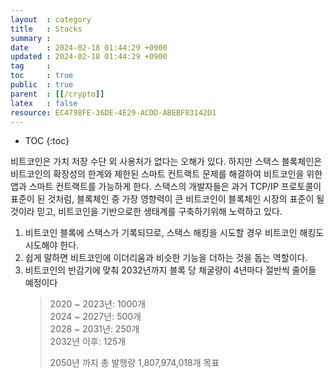 ```yaml
---
layout  : category 
title   : Stacks
summary : 
date    : 2024-02-18 01:44:29 +0900
updated : 2024-02-18 01:44:29 +0900
tag     : 
toc     : true
public  : true
parent  : [[/crypto]]
latex   : false
resource: EC4798FE-36DE-4E29-ACDD-ABEBF83142D1
---
```

* TOC
{:toc}

비트코인은 가치 저장 수단 외 사용처가 없다는 오해가 있다. 하지만 스택스 블록체인은 비트코인의 확장성의 한계와
제한된 스마트 컨트랙트 문제를 해결하여 비트코인을 위한 앱과 스마트 컨트랙트를 가능하게 한다.
스택스의 개발자들은 과거 TCP/IP 프로토콜이 표준이 된 것처럼, 블록체인 중 가장 영향력이 큰 비트코인이 블록체인 시장의 표준이 될 것이라 믿고,
비트코인을 기반으로한 생태계를 구축하기위해 노력하고 있다.  

1. 비트코인 블록에 스택스가 기록되므로, 스택스 해킹을 시도할 경우 비트코인 해킹도 시도해야 한다.
2. 쉽게 말하면 비트코인에 이더리움과 비슷한 기능을 더하는 것을 돕는 역할이다.
3. 비트코인의 반감기에 맞춰 2032년까지 블록 당 채굴량이 4년마다 절반씩 줄어들 예정이다
    > 2020 ~ 2023년: 1000개  
    > 2024 ~ 2027년: 500개  
    > 2028 ~ 2031년: 250개  
    > 2032년 이후: 125개  
    >
    > 2050년 까지 총 발행량 1,807,974,018개 목표
    

